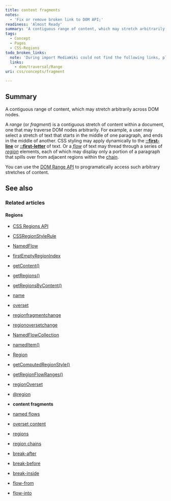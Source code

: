 ```yaml
---
title: content fragments
notes:
  - 'Fix or remove broken link to DOM API;'
readiness: 'Almost Ready'
summary: 'A contiguous range of content, which may stretch arbitrarily across DOM nodes.'
tags:
  - Concept
  - Pages
  - CSS-Regions
todo_broken_links:
  note: 'During import MediaWiki could not find the following links, please fix and adjust this list.'
  links:
    - dom/traversal/Range
uri: css/concepts/fragment

---
```

## Summary

A contiguous range of content, which may stretch arbitrarily across DOM nodes.

 A *range* (or *fragment*) is a contiguous stretch of content within a document, one that may traverse DOM nodes arbitrarily. For example, a user may select a stretch of text that starts in the middle of one paragraph, and ends in the middle of another. CSS styling may apply dynamically to the [**::first-line**](/css/selectors/pseudo-elements/::first-line) or [**::first-letter**](/css/selectors/pseudo-elements/::first-letter) of text. Or a [*flow*](/css/concepts/named_flow) of text may thread through a series of [*region*](/css/concepts/region) elements, each of which may display only a portion of a paragraph that spills over from adjacent regions within the [chain](/css/concepts/region_chain).

You can use the [DOM Range API](/w/index.php?title=dom/traversal/Range&action=edit&redlink=1) to programatically access such arbitrary stretches of content.

## See also

### Related articles

#### Regions

-   [CSS Regions API](/apis/css-regions)

-   [CSSRegionStyleRule](/apis/css-regions/CSSRegionStyleRule)

-   [NamedFlow](/apis/css-regions/NamedFlow)

-   [firstEmptyRegionIndex](/apis/css-regions/NamedFlow/firstEmptyRegionIndex)

-   [getContent()](/apis/css-regions/NamedFlow/getContent)

-   [getRegions()](/apis/css-regions/NamedFlow/getRegions)

-   [getRegionsByContent()](/apis/css-regions/NamedFlow/getRegionsByContent)

-   [name](/apis/css-regions/NamedFlow/name)

-   [overset](/apis/css-regions/NamedFlow/overset)

-   [regionfragmentchange](/apis/css-regions/NamedFlow/regionfragmentchange)

-   [regionoversetchange](/apis/css-regions/NamedFlow/regionoversetchange)

-   [NamedFlowCollection](/apis/css-regions/NamedFlowCollection)

-   [namedItem()](/apis/css-regions/NamedFlowCollection/namedItem)

-   [Region](/apis/css-regions/Region)

-   [getComputedRegionStyle()](/apis/css-regions/Region/getComputedRegionStyle)

-   [getRegionFlowRanges()](/apis/css-regions/Region/getRegionFlowRanges)

-   [regionOverset](/apis/css-regions/Region/regionOverset)

-   [@region](/css/atrules/@region)

-   **content fragments**

-   [named flows](/css/concepts/named_flow)

-   [overset content](/css/concepts/overset)

-   [regions](/css/concepts/region)

-   [region chains](/css/concepts/region_chain)

-   [break-after](/css/properties/break-after)

-   [break-before](/css/properties/break-before)

-   [break-inside](/css/properties/break-inside)

-   [flow-from](/css/properties/flow-from)

-   [flow-into](/css/properties/flow-into)
